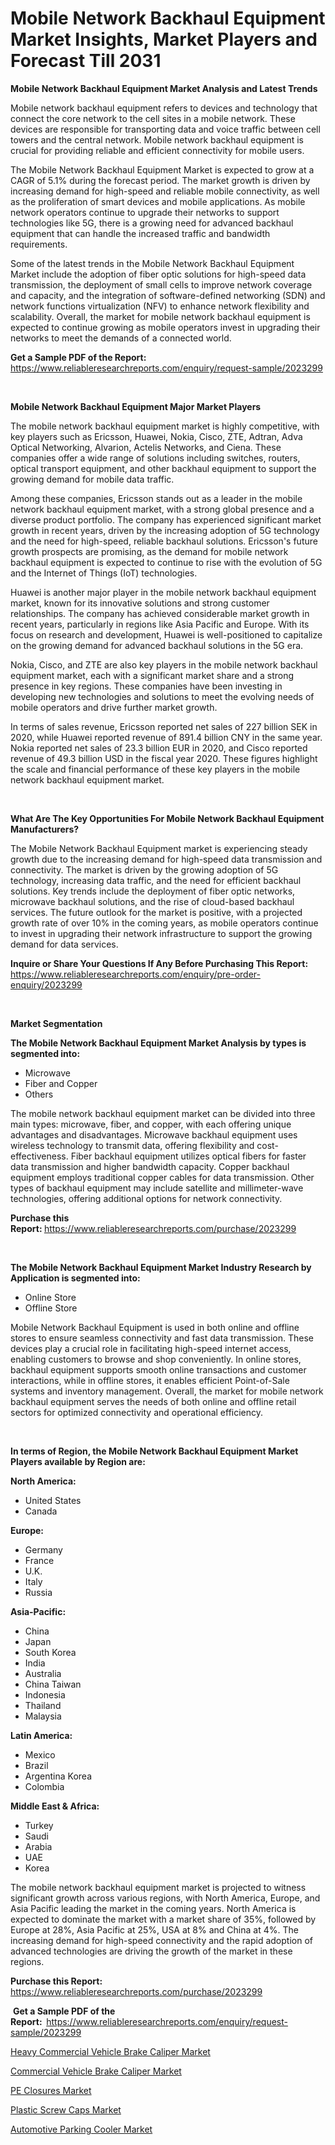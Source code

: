 <p><h1>Mobile Network Backhaul Equipment Market Insights, Market Players and Forecast Till 2031</h1></p><p><strong>Mobile Network Backhaul Equipment Market Analysis and Latest Trends</strong></p>
<p><p>Mobile network backhaul equipment refers to devices and technology that connect the core network to the cell sites in a mobile network. These devices are responsible for transporting data and voice traffic between cell towers and the central network. Mobile network backhaul equipment is crucial for providing reliable and efficient connectivity for mobile users.</p><p>The Mobile Network Backhaul Equipment Market is expected to grow at a CAGR of 5.1% during the forecast period. The market growth is driven by increasing demand for high-speed and reliable mobile connectivity, as well as the proliferation of smart devices and mobile applications. As mobile network operators continue to upgrade their networks to support technologies like 5G, there is a growing need for advanced backhaul equipment that can handle the increased traffic and bandwidth requirements.</p><p>Some of the latest trends in the Mobile Network Backhaul Equipment Market include the adoption of fiber optic solutions for high-speed data transmission, the deployment of small cells to improve network coverage and capacity, and the integration of software-defined networking (SDN) and network functions virtualization (NFV) to enhance network flexibility and scalability. Overall, the market for mobile network backhaul equipment is expected to continue growing as mobile operators invest in upgrading their networks to meet the demands of a connected world.</p></p>
<p><strong>Get a Sample PDF of the Report:&nbsp;</strong> <a href="https://www.reliableresearchreports.com/enquiry/request-sample/2023299">https://www.reliableresearchreports.com/enquiry/request-sample/2023299</a></p>
<p>&nbsp;</p>
<p><strong>Mobile Network Backhaul Equipment Major Market Players</strong></p>
<p><p>The mobile network backhaul equipment market is highly competitive, with key players such as Ericsson, Huawei, Nokia, Cisco, ZTE, Adtran, Adva Optical Networking, Alvarion, Actelis Networks, and Ciena. These companies offer a wide range of solutions including switches, routers, optical transport equipment, and other backhaul equipment to support the growing demand for mobile data traffic.</p><p>Among these companies, Ericsson stands out as a leader in the mobile network backhaul equipment market, with a strong global presence and a diverse product portfolio. The company has experienced significant market growth in recent years, driven by the increasing adoption of 5G technology and the need for high-speed, reliable backhaul solutions. Ericsson's future growth prospects are promising, as the demand for mobile network backhaul equipment is expected to continue to rise with the evolution of 5G and the Internet of Things (IoT) technologies.</p><p>Huawei is another major player in the mobile network backhaul equipment market, known for its innovative solutions and strong customer relationships. The company has achieved considerable market growth in recent years, particularly in regions like Asia Pacific and Europe. With its focus on research and development, Huawei is well-positioned to capitalize on the growing demand for advanced backhaul solutions in the 5G era.</p><p>Nokia, Cisco, and ZTE are also key players in the mobile network backhaul equipment market, each with a significant market share and a strong presence in key regions. These companies have been investing in developing new technologies and solutions to meet the evolving needs of mobile operators and drive further market growth.</p><p>In terms of sales revenue, Ericsson reported net sales of 227 billion SEK in 2020, while Huawei reported revenue of 891.4 billion CNY in the same year. Nokia reported net sales of 23.3 billion EUR in 2020, and Cisco reported revenue of 49.3 billion USD in the fiscal year 2020. These figures highlight the scale and financial performance of these key players in the mobile network backhaul equipment market.</p></p>
<p>&nbsp;</p>
<p><strong>What Are The Key Opportunities For Mobile Network Backhaul Equipment Manufacturers?</strong></p>
<p><p>The Mobile Network Backhaul Equipment market is experiencing steady growth due to the increasing demand for high-speed data transmission and connectivity. The market is driven by the growing adoption of 5G technology, increasing data traffic, and the need for efficient backhaul solutions. Key trends include the deployment of fiber optic networks, microwave backhaul solutions, and the rise of cloud-based backhaul services. The future outlook for the market is positive, with a projected growth rate of over 10% in the coming years, as mobile operators continue to invest in upgrading their network infrastructure to support the growing demand for data services.</p></p>
<p><strong>Inquire or Share Your Questions If Any Before Purchasing This Report:</strong> <a href="https://www.reliableresearchreports.com/enquiry/pre-order-enquiry/2023299">https://www.reliableresearchreports.com/enquiry/pre-order-enquiry/2023299</a></p>
<p>&nbsp;</p>
<p><strong>Market Segmentation</strong></p>
<p><strong>The Mobile Network Backhaul Equipment Market Analysis by types is segmented into:</strong></p>
<p><ul><li>Microwave</li><li>Fiber and Copper</li><li>Others</li></ul></p>
<p><p>The mobile network backhaul equipment market can be divided into three main types: microwave, fiber, and copper, with each offering unique advantages and disadvantages. Microwave backhaul equipment uses wireless technology to transmit data, offering flexibility and cost-effectiveness. Fiber backhaul equipment utilizes optical fibers for faster data transmission and higher bandwidth capacity. Copper backhaul equipment employs traditional copper cables for data transmission. Other types of backhaul equipment may include satellite and millimeter-wave technologies, offering additional options for network connectivity.</p></p>
<p><strong>Purchase this Report:&nbsp;</strong><a href="https://www.reliableresearchreports.com/purchase/2023299">https://www.reliableresearchreports.com/purchase/2023299</a></p>
<p>&nbsp;</p>
<p><strong>The Mobile Network Backhaul Equipment Market Industry Research by Application is segmented into:</strong></p>
<p><ul><li>Online Store</li><li>Offline Store</li></ul></p>
<p><p>Mobile Network Backhaul Equipment is used in both online and offline stores to ensure seamless connectivity and fast data transmission. These devices play a crucial role in facilitating high-speed internet access, enabling customers to browse and shop conveniently. In online stores, backhaul equipment supports smooth online transactions and customer interactions, while in offline stores, it enables efficient Point-of-Sale systems and inventory management. Overall, the market for mobile network backhaul equipment serves the needs of both online and offline retail sectors for optimized connectivity and operational efficiency.</p></p>
<p>&nbsp;</p>
<p><strong>In terms of Region, the Mobile Network Backhaul Equipment Market Players available by Region are:</strong></p>
<p>
    <p> <strong> North America: </strong>
        <ul>
            <li>United States</li>
            <li>Canada</li>
        </ul>
        </p> 
    <p> <strong> Europe: </strong>
        <ul>
            <li>Germany</li>
            <li>France</li>
            <li>U.K.</li>
            <li>Italy</li>
            <li>Russia</li>
        </ul>
        </p> 
    <p> <strong> Asia-Pacific: </strong>
        <ul>
            <li>China</li>
            <li>Japan</li>
            <li>South Korea</li>
            <li>India</li>
            <li>Australia</li>
            <li>China Taiwan</li>
            <li>Indonesia</li>
            <li>Thailand</li>
            <li>Malaysia</li>
        </ul>
        </p> 
    <p> <strong> Latin America: </strong>
        <ul>
            <li>Mexico</li>
            <li>Brazil</li>
            <li>Argentina Korea</li>
            <li>Colombia</li>
        </ul>
        </p> 
    <p> <strong> Middle East & Africa: </strong>
        <ul>
            <li>Turkey</li>
            <li>Saudi</li>
            <li>Arabia</li>
            <li>UAE</li>
            <li>Korea</li>
        </ul>
    </p>
    </p>
<p><p>The mobile network backhaul equipment market is projected to witness significant growth across various regions, with North America, Europe, and Asia Pacific leading the market in the coming years. North America is expected to dominate the market with a market share of 35%, followed by Europe at 28%, Asia Pacific at 25%, USA at 8% and China at 4%. The increasing demand for high-speed connectivity and the rapid adoption of advanced technologies are driving the growth of the market in these regions.</p></p>
<p><strong>Purchase this Report: </strong><a href="https://www.reliableresearchreports.com/purchase/2023299">https://www.reliableresearchreports.com/purchase/2023299</a></p>
<p>&nbsp;<strong>Get a Sample PDF of the Report:&nbsp;&nbsp;</strong><a href="https://www.reliableresearchreports.com/enquiry/request-sample/2023299">https://www.reliableresearchreports.com/enquiry/request-sample/2023299</a></p>
<p><strong></strong></p>
<p><p><a href="https://view.publitas.com/reportprime-1/decoding-the-heavy-commercial-vehicle-brake-caliper-market-a-deep-dive-into-the-latest-market-trends-market-segmentation-and-competitive-analysis/">Heavy Commercial Vehicle Brake Caliper Market</a></p><p><a href="https://view.publitas.com/reportprime-1/commercial-vehicle-brake-caliper-market-provides-a-comprehensive-analysis-including-a-macro-overview-of-the-market-as-well-as-micro-details-such-as-market-size-and-competitive-landscape/">Commercial Vehicle Brake Caliper Market</a></p><p><a href="https://unruly-ladybug-44b.notion.site/PE-Closures-Market-Size-Growing-and-Forecasted-for-period-from-2024-2031-and-provides-complete-mar-b21044b109964c98a25f2f2a41efe0c6">PE Closures Market</a></p><p><a href="https://cute-banjo-8ca.notion.site/Plastic-Screw-Caps-Market-Size-Evaluating-its-Market-Trends-Growth-and-Projections-2024-2031-3a9e9a90997f4ceeb1679c1da9d15c51">Plastic Screw Caps Market</a></p><p><a href="https://shimmer-gardenia-37a.notion.site/Automotive-Parking-Cooler-Market-Size-Reflecting-a-Forecast-Till-2031-Market-By-Type-By-Applicatio-d001c18b31c440edbf8f53612838fea4">Automotive Parking Cooler Market</a></p></p>